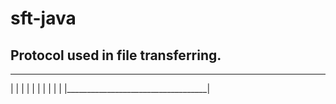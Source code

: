 sft-java
========

Protocol used in file transferring.
-----------------------------------
____________________________________
|                                   |
|                                   |
|                                   |
|                                   |
|                                   |
|___________________________________|
